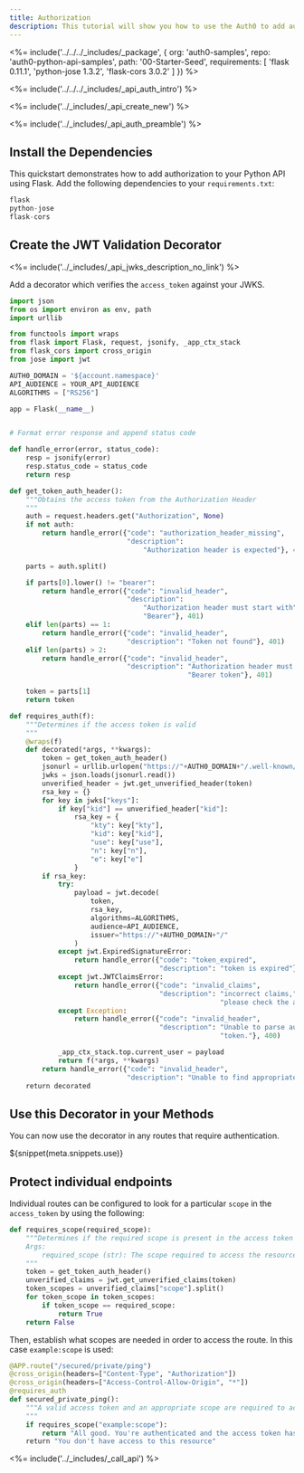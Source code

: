 ```yaml
---
title: Authorization
description: This tutorial will show you how to use the Auth0 to add authorization to your Python API.
---
```


<%= include('../../../_includes/_package', {
  org: 'auth0-samples',
  repo: 'auth0-python-api-samples',
  path: '00-Starter-Seed',
  requirements: [
    'flask 0.11.1',
    'python-jose 1.3.2',
    'flask-cors 3.0.2'
  ]
}) %>

<%= include('../../../_includes/_api_auth_intro') %>

<%= include('../_includes/_api_create_new') %>

<%= include('../_includes/_api_auth_preamble') %>

## Install the Dependencies

This quickstart demonstrates how to add authorization to your Python API using Flask. Add the following dependencies to your `requirements.txt`:

```python
flask
python-jose
flask-cors
```

## Create the JWT Validation Decorator

<%= include('../_includes/_api_jwks_description_no_link') %>

Add a decorator which verifies the `access_token` against your JWKS.

```python
import json
from os import environ as env, path
import urllib

from functools import wraps
from flask import Flask, request, jsonify, _app_ctx_stack
from flask_cors import cross_origin
from jose import jwt

AUTH0_DOMAIN = '${account.namespace}'
API_AUDIENCE = YOUR_API_AUDIENCE
ALGORITHMS = ["RS256"]

app = Flask(__name__)


# Format error response and append status code

def handle_error(error, status_code):
    resp = jsonify(error)
    resp.status_code = status_code
    return resp

def get_token_auth_header():
    """Obtains the access token from the Authorization Header
    """
    auth = request.headers.get("Authorization", None)
    if not auth:
        return handle_error({"code": "authorization_header_missing",
                             "description":
                                 "Authorization header is expected"}, 401)

    parts = auth.split()

    if parts[0].lower() != "bearer":
        return handle_error({"code": "invalid_header",
                             "description":
                                 "Authorization header must start with"
                                 "Bearer"}, 401)
    elif len(parts) == 1:
        return handle_error({"code": "invalid_header",
                             "description": "Token not found"}, 401)
    elif len(parts) > 2:
        return handle_error({"code": "invalid_header",
                             "description": "Authorization header must be"
                                            "Bearer token"}, 401)

    token = parts[1]
    return token

def requires_auth(f):
    """Determines if the access token is valid
    """
    @wraps(f)
    def decorated(*args, **kwargs):
        token = get_token_auth_header()
        jsonurl = urllib.urlopen("https://"+AUTH0_DOMAIN+"/.well-known/jwks.json")
        jwks = json.loads(jsonurl.read())
        unverified_header = jwt.get_unverified_header(token)
        rsa_key = {}
        for key in jwks["keys"]:
            if key["kid"] == unverified_header["kid"]:
                rsa_key = {
                    "kty": key["kty"],
                    "kid": key["kid"],
                    "use": key["use"],
                    "n": key["n"],
                    "e": key["e"]
                }
        if rsa_key:
            try:
                payload = jwt.decode(
                    token,
                    rsa_key,
                    algorithms=ALGORITHMS,
                    audience=API_AUDIENCE,
                    issuer="https://"+AUTH0_DOMAIN+"/"
                )
            except jwt.ExpiredSignatureError:
                return handle_error({"code": "token_expired",
                                     "description": "token is expired"}, 401)
            except jwt.JWTClaimsError:
                return handle_error({"code": "invalid_claims",
                                     "description": "incorrect claims,"
                                                    "please check the audience and issuer"}, 401)
            except Exception:
                return handle_error({"code": "invalid_header",
                                     "description": "Unable to parse authentication"
                                                    "token."}, 400)

            _app_ctx_stack.top.current_user = payload
            return f(*args, **kwargs)
        return handle_error({"code": "invalid_header",
                             "description": "Unable to find appropriate key"}, 400)
    return decorated
```


## Use this Decorator in your Methods

You can now use the decorator in any routes that require authentication.

${snippet(meta.snippets.use)}

## Protect individual endpoints

Individual routes can be configured to look for a particular `scope` in the `access_token` by using the following:

```python
def requires_scope(required_scope):
    """Determines if the required scope is present in the access token
    Args:
        required_scope (str): The scope required to access the resource
    """
    token = get_token_auth_header()
    unverified_claims = jwt.get_unverified_claims(token)
    token_scopes = unverified_claims["scope"].split()
    for token_scope in token_scopes:
        if token_scope == required_scope:
            return True
    return False
```

Then, establish what scopes are needed in order to access the route. In this case `example:scope` is used:

```python
@APP.route("/secured/private/ping")
@cross_origin(headers=["Content-Type", "Authorization"])
@cross_origin(headers=["Access-Control-Allow-Origin", "*"])
@requires_auth
def secured_private_ping():
    """A valid access token and an appropriate scope are required to access this route
    """
    if requires_scope("example:scope"):
        return "All good. You're authenticated and the access token has the appropriate scope"
    return "You don't have access to this resource"
```

<%= include('../_includes/_call_api') %>
